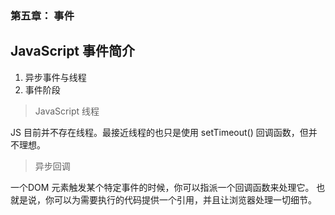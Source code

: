 ### 第五章： 事件

## JavaScript 事件简介

1. 异步事件与线程
2. 事件阶段
> JavaScript 线程

 JS 目前并不存在线程。最接近线程的也只是使用 setTimeout() 回调函数，但并不理想。

> 异步回调 

 一个DOM 元素触发某个特定事件的时候，你可以指派一个回调函数来处理它。
也就是说，你可以为需要执行的代码提供一个引用，并且让浏览器处理一切细节。